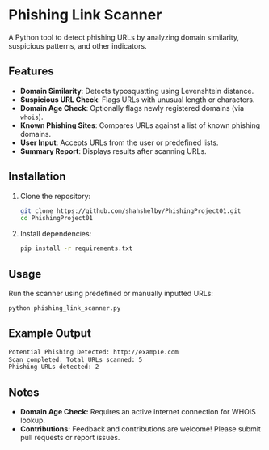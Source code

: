 # Phishing Link Scanner

A Python tool to detect phishing URLs by analyzing domain similarity, suspicious patterns, and other indicators.

## Features
- **Domain Similarity**: Detects typosquatting using Levenshtein distance.
- **Suspicious URL Check**: Flags URLs with unusual length or characters.
- **Domain Age Check**: Optionally flags newly registered domains (via `whois`).
- **Known Phishing Sites**: Compares URLs against a list of known phishing domains.
- **User Input**: Accepts URLs from the user or predefined lists.
- **Summary Report**: Displays results after scanning URLs.

## Installation
1. Clone the repository:
    ```bash
    git clone https://github.com/shahshelby/PhishingProject01.git
    cd PhishingProject01
    ```
2. Install dependencies:
    ```bash
    pip install -r requirements.txt
    ```

## Usage
Run the scanner using predefined or manually inputted URLs:
```bash
python phishing_link_scanner.py
```
## Example Output
```bash
Potential Phishing Detected: http://examp1e.com
Scan completed. Total URLs scanned: 5
Phishing URLs detected: 2
```
## Notes
- **Domain Age Check:** Requires an active internet connection for WHOIS lookup.
- **Contributions:** Feedback and contributions are welcome! Please submit pull requests or report issues.
